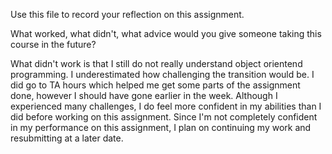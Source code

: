 Use this file to record your reflection on this assignment. 

What worked, what didn't, what advice would you give someone taking this course in the future?

What didn't work is that I still do not really understand object orientend programming. I underestimated how challenging the transition would be. I did go to TA hours which helped me get some parts of the assignment done, however I should have gone earlier in the week. Although I experienced many challenges, I do feel more confident in my abilities than I did before working on this assignment. Since I'm not completely confident in my performance on this assignment, I plan on continuing my work and resubmitting at a later date. 